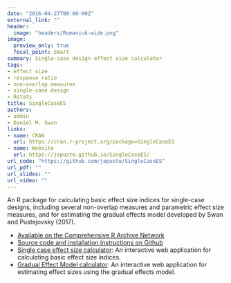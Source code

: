 ```yaml
---
date: "2016-04-27T00:00:00Z"
external_link: ""
header:
  image: "headers/Romaniuk-wide.png"
image: 
  preview_only: true
  focal_point: Smart
summary: Single-case design effect size calculator
tags:
- effect size
- response ratio
- non-overlap measures
- single-case design
- Rstats
title: SingleCaseES
authors:
- admin
- Daniel M. Swan
links:
- name: CRAN
  url: https://cran.r-project.org/package=SingleCaseES
- name: Website
  url: https://jepusto.github.io/SingleCaseES/
url_code: "https://github.com/jepusto/SingleCaseES"
url_pdf: ""
url_slides: ""
url_video: ""
---
```


An R package for calculating basic effect size indices for single-case designs, including several non-overlap measures and parametric effect size measures, and for estimating the gradual effects model developed by Swan and Pustejovsky (2017).

- [Available on the Comprehensive R Archive Network](https://CRAN.R-project.org/package=SingleCaseES)
- [Source code and installation instructions on Github](https://github.com/jepusto/SingleCaseES)
- [Single case effect size calculator](https://jepusto.shinyapps.io/SCD-effect-sizes/): An interactive web application for calculating basic effect size indices.
- [Gradual Effect Model calculator](https://jepusto.shinyapps.io/gem-scd/): An interactive web application for estimating effect sizes using the gradual effects model.
